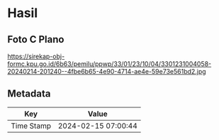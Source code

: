 # Hasil

## Foto C Plano

https://sirekap-obj-formc.kpu.go.id/6b63/pemilu/ppwp/33/01/23/10/04/3301231004058-20240214-201240--4fbe6b65-4e90-4714-ae4e-59e73e561bd2.jpg


## Metadata

| Key        | Value               |
| ---------- | ------------------- |
| Time Stamp | 2024-02-15 07:00:44 |



